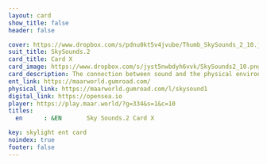 ```yaml
---
layout: card
show_title: false
header: false

cover: https://www.dropbox.com/s/pdnu0kt5v4jvube/Thumb_SkySounds_2_10.jpg?raw=1
suit_title: SkySounds.2
card_title: Card X
card_image: https://www.dropbox.com/s/jyst5nwbdyh6vvk/SkySounds2_10.png?raw=1
card_description: The connection between sound and the physical environment is understood as a reflection of the present moment. The sounds that reach one's ear are not just background noise, but a manifestation of the state of the environment. The gentle flow of a stream, the crashing of ocean waves, and the songs of birds all hold information about the natural world. By listening attentively, one can gain insight into the present moment and the state of the environment. The sound of the land is not only to be respected and protected, but also to be used as a tool for understanding and connection to the natural world. The beauty and diversity of soundscapes can offer a deeper understanding of the present, the laws of physics and the natural cycles of the environment.
ent_link: https://maarworld.gumroad.com/
physical_link: https://maarworld.gumroad.com/l/skysound1
digital_link: https://opensea.io
player: https://play.maar.world/?g=334&s=1&c=10
titles:
  en      : &EN       Sky Sounds.2 Card X

key: skylight ent card 
noindex: true
footer: false
---
```

